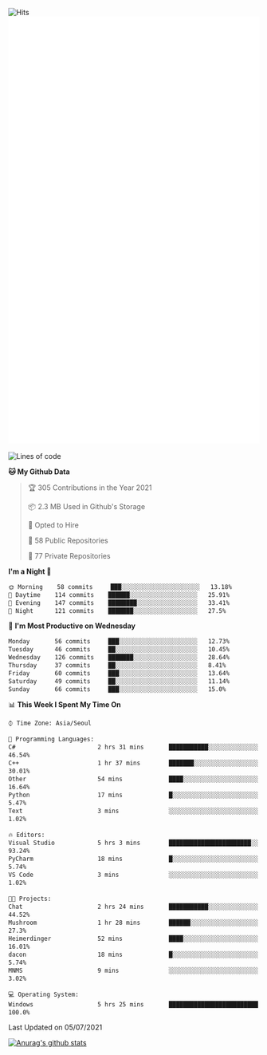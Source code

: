 ![Hits](https://hits.seeyoufarm.com/api/count/incr/badge.svg?url=https%3A%2F%2Fgithub.com%2Fkokose1234&count_bg=%2379C83D&title_bg=%23555555&icon=apple.svg&icon_color=%23E7E7E7&title=hits&edge_flat=false)
<br/>
![Metrics](https://github.com/kokose1234/kokose1234/blob/main/github-metrics.svg)

<!--START_SECTION:waka-->
![Lines of code](https://img.shields.io/badge/From%20Hello%20World%20I%27ve%20Written-13.1%20million%20lines%20of%20code-blue)

**🐱 My Github Data** 

> 🏆 305 Contributions in the Year 2021
 > 
> 📦 2.3 MB Used in Github's Storage 
 > 
> 💼 Opted to Hire
 > 
> 📜 58 Public Repositories 
 > 
> 🔑 77 Private Repositories  
 > 
**I'm a Night 🦉** 

```text
🌞 Morning    58 commits     ███░░░░░░░░░░░░░░░░░░░░░░   13.18% 
🌆 Daytime    114 commits    ██████░░░░░░░░░░░░░░░░░░░   25.91% 
🌃 Evening    147 commits    ████████░░░░░░░░░░░░░░░░░   33.41% 
🌙 Night      121 commits    ███████░░░░░░░░░░░░░░░░░░   27.5%

```
📅 **I'm Most Productive on Wednesday** 

```text
Monday       56 commits     ███░░░░░░░░░░░░░░░░░░░░░░   12.73% 
Tuesday      46 commits     ██░░░░░░░░░░░░░░░░░░░░░░░   10.45% 
Wednesday    126 commits    ███████░░░░░░░░░░░░░░░░░░   28.64% 
Thursday     37 commits     ██░░░░░░░░░░░░░░░░░░░░░░░   8.41% 
Friday       60 commits     ███░░░░░░░░░░░░░░░░░░░░░░   13.64% 
Saturday     49 commits     ██░░░░░░░░░░░░░░░░░░░░░░░   11.14% 
Sunday       66 commits     ███░░░░░░░░░░░░░░░░░░░░░░   15.0%

```


📊 **This Week I Spent My Time On** 

```text
⌚︎ Time Zone: Asia/Seoul

💬 Programming Languages: 
C#                       2 hrs 31 mins       ███████████░░░░░░░░░░░░░░   46.54% 
C++                      1 hr 37 mins        ███████░░░░░░░░░░░░░░░░░░   30.01% 
Other                    54 mins             ████░░░░░░░░░░░░░░░░░░░░░   16.64% 
Python                   17 mins             █░░░░░░░░░░░░░░░░░░░░░░░░   5.47% 
Text                     3 mins              ░░░░░░░░░░░░░░░░░░░░░░░░░   1.02%

🔥 Editors: 
Visual Studio            5 hrs 3 mins        ███████████████████████░░   93.24% 
PyCharm                  18 mins             █░░░░░░░░░░░░░░░░░░░░░░░░   5.74% 
VS Code                  3 mins              ░░░░░░░░░░░░░░░░░░░░░░░░░   1.02%

🐱‍💻 Projects: 
Chat                     2 hrs 24 mins       ███████████░░░░░░░░░░░░░░   44.52% 
Mushroom                 1 hr 28 mins        ██████░░░░░░░░░░░░░░░░░░░   27.3% 
Heimerdinger             52 mins             ████░░░░░░░░░░░░░░░░░░░░░   16.01% 
dacon                    18 mins             █░░░░░░░░░░░░░░░░░░░░░░░░   5.74% 
MNMS                     9 mins              ░░░░░░░░░░░░░░░░░░░░░░░░░   3.02%

💻 Operating System: 
Windows                  5 hrs 25 mins       █████████████████████████   100.0%

```


 Last Updated on 05/07/2021
<!--END_SECTION:waka-->

[![Anurag's github stats](https://github-readme-stats.vercel.app/api?username=kokose1234&theme=dracula)](https://github.com/anuraghazra/github-readme-stats)



	
